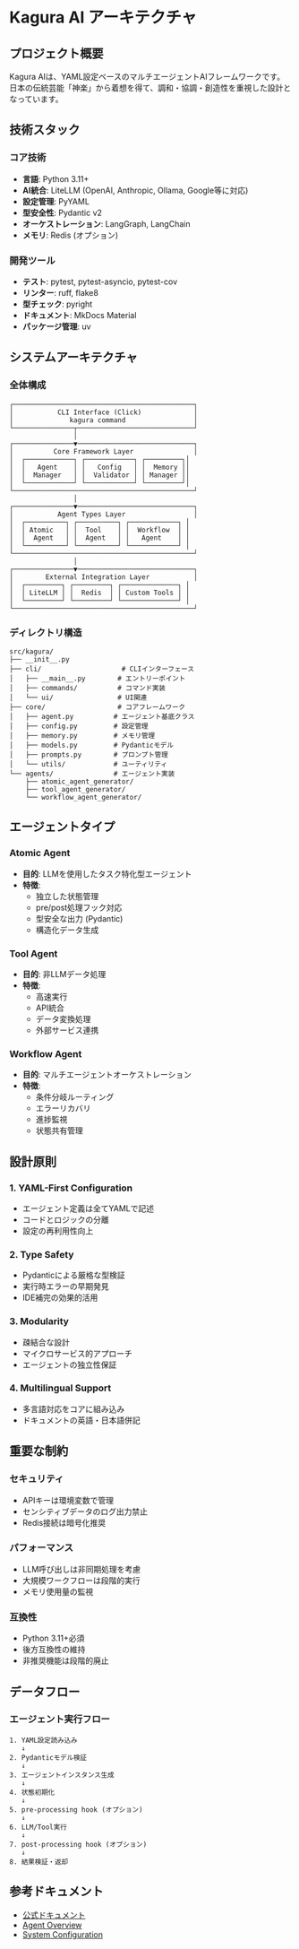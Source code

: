# Kagura AI アーキテクチャ

## プロジェクト概要

Kagura AIは、YAML設定ベースのマルチエージェントAIフレームワークです。日本の伝統芸能「神楽」から着想を得て、調和・協調・創造性を重視した設計となっています。

## 技術スタック

### コア技術
- **言語**: Python 3.11+
- **AI統合**: LiteLLM (OpenAI, Anthropic, Ollama, Google等に対応)
- **設定管理**: PyYAML
- **型安全性**: Pydantic v2
- **オーケストレーション**: LangGraph, LangChain
- **メモリ**: Redis (オプション)

### 開発ツール
- **テスト**: pytest, pytest-asyncio, pytest-cov
- **リンター**: ruff, flake8
- **型チェック**: pyright
- **ドキュメント**: MkDocs Material
- **パッケージ管理**: uv

## システムアーキテクチャ

### 全体構成

```
┌─────────────────────────────────────────────┐
│           CLI Interface (Click)             │
│              kagura command                 │
└───────────────┬─────────────────────────────┘
                │
┌───────────────▼─────────────────────────────┐
│          Core Framework Layer               │
│  ┌────────────┐ ┌────────────┐ ┌─────────┐│
│  │   Agent    │ │   Config   │ │  Memory ││
│  │  Manager   │ │  Validator │ │ Manager ││
│  └────────────┘ └────────────┘ └─────────┘│
└─────────────────────────────────────────────┘
                │
┌───────────────▼─────────────────────────────┐
│           Agent Types Layer                 │
│  ┌──────────┐ ┌──────────┐ ┌────────────┐ │
│  │ Atomic   │ │  Tool    │ │  Workflow  │ │
│  │  Agent   │ │  Agent   │ │   Agent    │ │
│  └──────────┘ └──────────┘ └────────────┘ │
└─────────────────────────────────────────────┘
                │
┌───────────────▼─────────────────────────────┐
│        External Integration Layer           │
│  ┌─────────┐ ┌─────────┐ ┌──────────────┐ │
│  │ LiteLLM │ │  Redis  │ │ Custom Tools │ │
│  └─────────┘ └─────────┘ └──────────────┘ │
└─────────────────────────────────────────────┘
```

### ディレクトリ構造

```
src/kagura/
├── __init__.py
├── cli/                    # CLIインターフェース
│   ├── __main__.py        # エントリーポイント
│   ├── commands/          # コマンド実装
│   └── ui/                # UI関連
├── core/                  # コアフレームワーク
│   ├── agent.py          # エージェント基底クラス
│   ├── config.py         # 設定管理
│   ├── memory.py         # メモリ管理
│   ├── models.py         # Pydanticモデル
│   ├── prompts.py        # プロンプト管理
│   └── utils/            # ユーティリティ
└── agents/               # エージェント実装
    ├── atomic_agent_generator/
    ├── tool_agent_generator/
    └── workflow_agent_generator/
```

## エージェントタイプ

### Atomic Agent
- **目的**: LLMを使用したタスク特化型エージェント
- **特徴**:
  - 独立した状態管理
  - pre/post処理フック対応
  - 型安全な出力 (Pydantic)
  - 構造化データ生成

### Tool Agent
- **目的**: 非LLMデータ処理
- **特徴**:
  - 高速実行
  - API統合
  - データ変換処理
  - 外部サービス連携

### Workflow Agent
- **目的**: マルチエージェントオーケストレーション
- **特徴**:
  - 条件分岐ルーティング
  - エラーリカバリ
  - 進捗監視
  - 状態共有管理

## 設計原則

### 1. YAML-First Configuration
- エージェント定義は全てYAMLで記述
- コードとロジックの分離
- 設定の再利用性向上

### 2. Type Safety
- Pydanticによる厳格な型検証
- 実行時エラーの早期発見
- IDE補完の効果的活用

### 3. Modularity
- 疎結合な設計
- マイクロサービス的アプローチ
- エージェントの独立性保証

### 4. Multilingual Support
- 多言語対応をコアに組み込み
- ドキュメントの英語・日本語併記

## 重要な制約

### セキュリティ
- APIキーは環境変数で管理
- センシティブデータのログ出力禁止
- Redis接続は暗号化推奨

### パフォーマンス
- LLM呼び出しは非同期処理を考慮
- 大規模ワークフローは段階的実行
- メモリ使用量の監視

### 互換性
- Python 3.11+必須
- 後方互換性の維持
- 非推奨機能は段階的廃止

## データフロー

### エージェント実行フロー

```
1. YAML設定読み込み
   ↓
2. Pydanticモデル検証
   ↓
3. エージェントインスタンス生成
   ↓
4. 状態初期化
   ↓
5. pre-processing hook (オプション)
   ↓
6. LLM/Tool実行
   ↓
7. post-processing hook (オプション)
   ↓
8. 結果検証・返却
```

## 参考ドキュメント

- [公式ドキュメント](https://www.kagura-ai.com/)
- [Agent Overview](../docs/en/agents/overview.md)
- [System Configuration](../docs/en/system-configuration.md)
